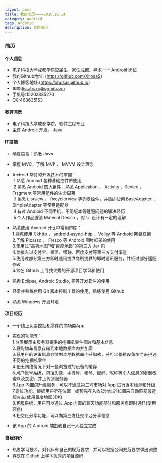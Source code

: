 ```yaml
---
layout: post
title: 我的简历————2016.10.14
category: Android
tags: Andorid
description: 我的简历
---
```


### 简历

#### 个人信息
+ 电子科技大学成都学院应届生，家住成都。寻求一个 Android 岗位
+ 我的Github地址: (https://github.com/XhosaS)
+ 个人博客地址:(https://xhosas.github.io)
+ 邮箱:liu.xhosa@gmail.com
+ 手机号:15202835270
+ QQ:463635153

#### 教育背景
+ 电子科技大学成都学院，软件工程专业
+ 主修 Android 开发， Java

#### IT技能
+ 编程语言：熟悉 Java
+ 掌握 MVC，了解 MVP ， MVVM 设计理念
+ Android 常见的开发技术的掌握：  
  1.熟悉 Android 各种基础控件的使用  
  2.熟悉 Android 四大组件，熟悉 Application ， Activity ，Sevice ，Fragment 等常用组件的生命周期  
  3.熟悉 Listview ， Recyclerview 等列表控件，并熟练使用 BaseAdapter ， SimpleAdapter 等常用适配器  
  4.有过 Android 不同手机，不同版本等适配问题的解决经历  
  5.个人作品遵循 Material Design ，对 UI 设计有一定的理解  
  
+ 熟悉使用 Android 开发中常用的库：  
  1.熟练使用 Okhttp ， android-async-http ，Volley 等 Android 网络框架  
  2.了解 Picasso ， Fresco 等 Android 图片框架的使用  
  3.使用过“高德地图”和“百度地图”的第三方 Jar 包  
  4.曾接入过支付宝、微信、银联、百度支付等第三方支付渠道  
  5.使用过部分第三方即时通讯提供商所提供的即时通讯服务，并经过部分适配修改  
  6.常在 Github 上寻找优秀的开源项目学习和使用  
  
+ 熟悉 Eclipse, Android Studio, 等等开发软件的使用
+ 经常并熟练使用 Git 版本控制工具的使用，熟练使用 Github
+ 熟悉 Windows 开发环境

#### 项目经历
+ 一个线上买卖挖掘机零件的商场类App
+ 实现的功能有：  
  1.分类展示由服务器提供的挖掘机零件图片和基本信息  
  2.将购物车信息存储到本地数据库内并加密  
  3.将用户的设备信息存储到本地数据库内并加密，并可以根据设备型号来挑选不同的挖掘机零件  
  4.在无网络情况下对一些浏览过的设备的缓存  
  5.用户帐号系统，包括头像、手机号、帐号、密码、昵称等个人信息的增删改查以及加密，并上传到服务器  
  6.App 内置的升级服务，可以不通过第三方市场对 App 进行版本检测和升级  
  7.定位功能，根据用户所在位置，或预先存入收货地址的位置来自动匹配最近服务点(使用百度地图SDK)  
  8.客服系统，用户可以通过 App 内置的聊天功能随时和服务商即时通讯(使用环信)  
  9.社交化分享功能，可以向第三方社交平台分享信息  
  
+ 该 App 的 Android 端由我自己一人独立完成

#### 自我评价
+ 热衷学习技术，对代码有自己的规范要求，并可以根据公司规范要求做出调整
+ 喜欢在 Github 上学习优秀的项目源码
